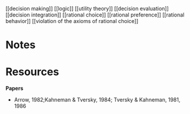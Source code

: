 [[decision making]]
[[logic]]
[[utility theory]]
[[decision evaluation]]
[[decision integration]]
[[rational choice]]
[[rational preference]]
[[rational behavior]]
[[violation of the axioms of rational choice]]

# Notes

# Resources
**Papers**
- Arrow, 1982;Kahneman & Tversky, 1984; Tversky & Kahneman, 1981, 1986